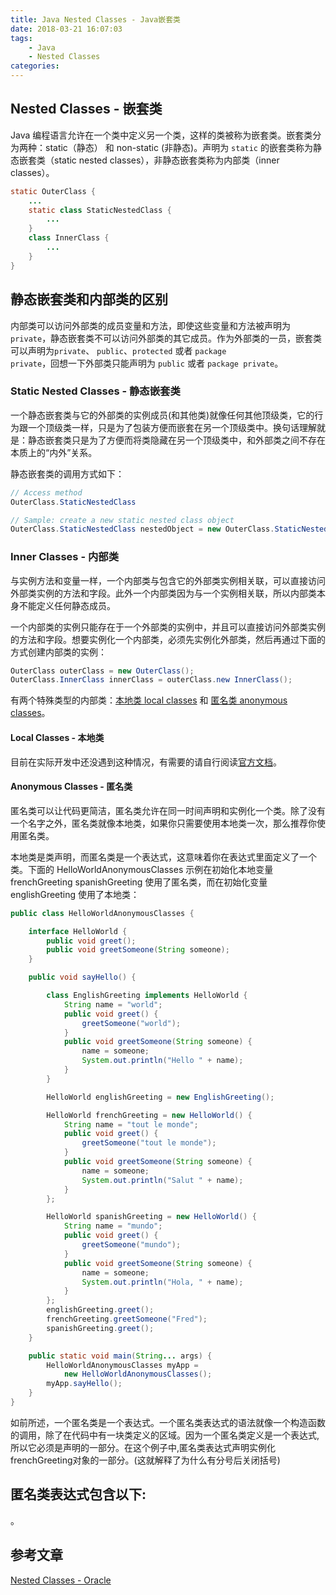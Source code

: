```yaml
---
title: Java Nested Classes - Java嵌套类
date: 2018-03-21 16:07:03
tags:
    - Java
    - Nested Classes
categories:
---
```


## Nested Classes - 嵌套类
Java 编程语言允许在一个类中定义另一个类，这样的类被称为嵌套类。嵌套类分为两种：static（静态） 和 non-static (非静态)。声明为 <code>static</code> 的嵌套类称为静态嵌套类（static nested classes），非静态嵌套类称为内部类（inner classes）。

```java
static OuterClass {
    ...
    static class StaticNestedClass {
        ...
    }
    class InnerClass {
        ...
    }
}
```

<!-- more -->

## 静态嵌套类和内部类的区别
内部类可以访问外部类的成员变量和方法，即使这些变量和方法被声明为<code>private</code>，静态嵌套类不可以访问外部类的其它成员。作为外部类的一员，嵌套类可以声明为<code>private</code>、 <code>public</code>、<code>protected</code> 或者 <code>package private</code>，回想一下外部类只能声明为 <code>public</code> 或者 <code>package private</code>。

### Static Nested Classes - 静态嵌套类
一个静态嵌套类与它的外部类的实例成员(和其他类)就像任何其他顶级类，它的行为跟一个顶级类一样，只是为了包装方便而嵌套在另一个顶级类中。换句话理解就是：静态嵌套类只是为了方便而将类隐藏在另一个顶级类中，和外部类之间不存在本质上的“内外”关系。

静态嵌套类的调用方式如下：
```java
// Access method
OuterClass.StaticNestedClass

// Sample: create a new static nested class object
OuterClass.StaticNestedClass nestedObject = new OuterClass.StaticNestedClass();
```

### Inner Classes - 内部类
与实例方法和变量一样，一个内部类与包含它的外部类实例相关联，可以直接访问外部类实例的方法和字段。此外一个内部类因为与一个实例相关联，所以内部类本身不能定义任何静态成员。

一个内部类的实例只能存在于一个外部类的实例中，并且可以直接访问外部类实例的方法和字段。想要实例化一个内部类，必须先实例化外部类，然后再通过下面的方式创建内部类的实例：
```java
OuterClass outerClass = new OuterClass();
OuterClass.InnerClass innerClass = outerClass.new InnerClass();
```

有两个特殊类型的内部类：[本地类 local classes](https://docs.oracle.com/javase/tutorial/java/javaOO/localclasses.html) 和 [匿名类 anonymous classes](https://docs.oracle.com/javase/tutorial/java/javaOO/localclasses.html)。

#### Local Classes - 本地类
目前在实际开发中还没遇到这种情况，有需要的请自行阅读[官方文档](https://docs.oracle.com/javase/tutorial/java/javaOO/localclasses.html)。

#### Anonymous Classes - 匿名类
匿名类可以让代码更简洁，匿名类允许在同一时间声明和实例化一个类。除了没有一个名字之外，匿名类就像本地类，如果你只需要使用本地类一次，那么推荐你使用匿名类。

本地类是类声明，而匿名类是一个表达式，这意味着你在表达式里面定义了一个类。下面的 HelloWorldAnonymousClasses 示例在初始化本地变量frenchGreeting spanishGreeting 使用了匿名类，而在初始化变量 englishGreeting 使用了本地类：

```java
public class HelloWorldAnonymousClasses {

    interface HelloWorld {
        public void greet();
        public void greetSomeone(String someone);
    }

    public void sayHello() {

        class EnglishGreeting implements HelloWorld {
            String name = "world";
            public void greet() {
                greetSomeone("world");
            }
            public void greetSomeone(String someone) {
                name = someone;
                System.out.println("Hello " + name);
            }
        }

        HelloWorld englishGreeting = new EnglishGreeting();

        HelloWorld frenchGreeting = new HelloWorld() {
            String name = "tout le monde";
            public void greet() {
                greetSomeone("tout le monde");
            }
            public void greetSomeone(String someone) {
                name = someone;
                System.out.println("Salut " + name);
            }
        };

        HelloWorld spanishGreeting = new HelloWorld() {
            String name = "mundo";
            public void greet() {
                greetSomeone("mundo");
            }
            public void greetSomeone(String someone) {
                name = someone;
                System.out.println("Hola, " + name);
            }
        };
        englishGreeting.greet();
        frenchGreeting.greetSomeone("Fred");
        spanishGreeting.greet();
    }

    public static void main(String... args) {
        HelloWorldAnonymousClasses myApp =
            new HelloWorldAnonymousClasses();
        myApp.sayHello();
    }            
}
```

如前所述，一个匿名类是一个表达式。一个匿名类表达式的语法就像一个构造函数的调用，除了在代码中有一块类定义的区域。因为一个匿名类定义是一个表达式,所以它必须是声明的一部分。在这个例子中,匿名类表达式声明实例化frenchGreeting对象的一部分。(这就解释了为什么有分号后关闭括号)

匿名类表达式包含以下:
-

。

## 参考文章
[Nested Classes - Oracle](https://docs.oracle.com/javase/tutorial/java/javaOO/nested.html)
